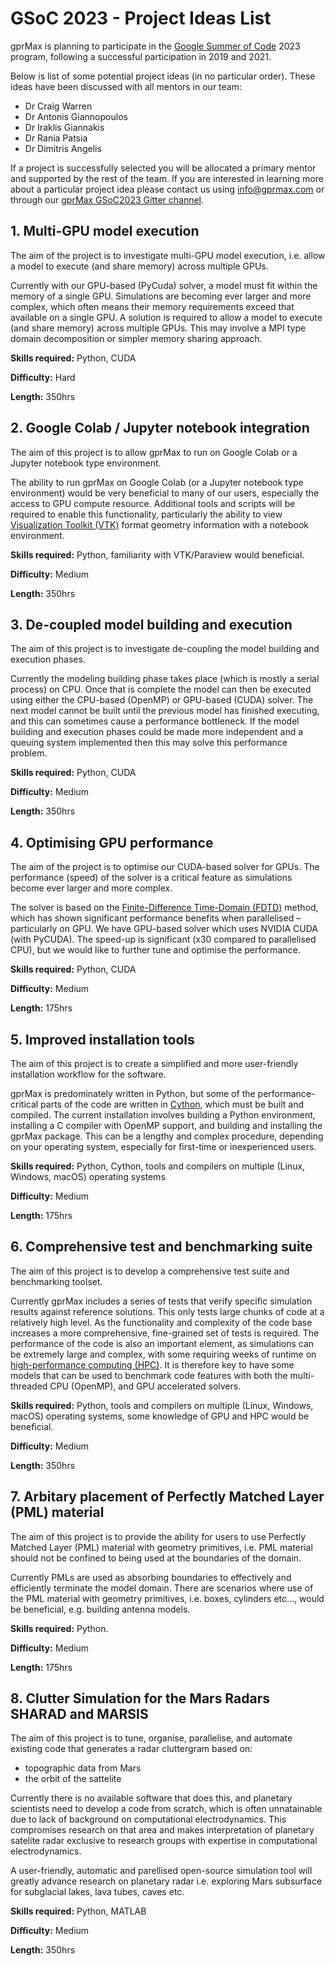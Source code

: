 # GSoC 2023 - Project Ideas List

gprMax is planning to participate in the [Google Summer of Code](https://summerofcode.withgoogle.com) 2023 program, following a successful participation in 2019 and 2021. 

Below is list of some potential project ideas (in no particular order). These ideas have been discussed with all mentors in our team: 
- Dr Craig Warren
- Dr Antonis Giannopoulos
- Dr Iraklis Giannakis
- Dr Rania Patsia
- Dr Dimitris Angelis

If a project is successfully selected you will be allocated a primary mentor and supported by the rest of the team. If you are interested in learning more about a particular project idea please contact us using [info@gprmax.com](mailto:iinfo@gprmax.com) or through our [gprMax GSoC2023 Gitter channel](https://gitter.im/gprMax/GSoC2023). 

## 1. Multi-GPU model execution

The aim of the project is to investigate multi-GPU model execution, i.e. allow a model to execute (and share memory) across multiple GPUs.

Currently with our GPU-based (PyCuda) solver, a model must fit within the memory of a single GPU. Simulations are becoming ever larger and more complex, which often means their memory requirements exceed that available on a single GPU. A solution is required to allow a model to execute (and share memory) across multiple GPUs. This may involve a MPI type domain decomposition or simpler memory sharing approach.

**Skills required:** Python, CUDA

**Difficulty:** Hard

**Length:** 350hrs


## 2. Google Colab / Jupyter notebook integration

The aim of this project is to allow gprMax to run on Google Colab or a Jupyter notebook type environment.

The ability to run gprMax on Google Colab (or a Jupyter notebook type environment) would be very beneficial to many of our users, especially the access to GPU compute resource. Additional tools and scripts will be required to enable this functionality, particularly the ability to view [Visualization Toolkit (VTK)](https://vtk.org) format geometry information with a notebook environment.

**Skills required:** Python, familiarity with VTK/Paraview would beneficial.

**Difficulty:** Medium

**Length:** 350hrs


## 3. De-coupled model building and execution

The aim of this project is to investigate de-coupling the model building and execution phases.

Currently the modeling building phase takes place (which is mostly a serial process) on CPU. Once that is complete the model can then be executed using either the CPU-based (OpenMP) or GPU-based (CUDA) solver. The next model cannot be built until the previous model has finished executing, and this can sometimes cause a performance bottleneck. If the model building and execution phases could be made more independent and a queuing system implemented then this may solve this performance problem.

**Skills required:** Python, CUDA

**Difficulty:** Medium

**Length:** 350hrs


## 4. Optimising GPU performance

The aim of the project is to optimise our CUDA-based solver for GPUs. The performance (speed) of the solver is a critical feature as simulations become ever larger and more complex.

The solver is based on the [Finite-Difference Time-Domain (FDTD)](https://en.wikipedia.org/wiki/Finite-difference_time-domain_method) method, which has shown significant performance benefits when parallelised – particularly on GPU. We have GPU-based solver which uses NVIDIA CUDA (with PyCUDA). The speed-up is significant (x30 compared to parallelised CPU), but we would like to further tune and optimise the performance. 

**Skills required:** Python, CUDA

**Difficulty:** Medium

**Length:** 175hrs


## 5. Improved installation tools

The aim of this project is to create a simplified and more user-friendly installation workflow for the software.

gprMax is predominately written in Python, but some of the performance-critical parts of the code are written in [Cython](https://cython.org), which must be built and compiled. The current installation involves building a Python environment, installing a C compiler with OpenMP support, and building and installing the gprMax package. This can be a lengthy and complex procedure, depending on your operating system, especially for first-time or inexperienced users.

**Skills required:** Python, Cython, tools and compilers on multiple (Linux, Windows, macOS) operating systems

**Difficulty:** Medium

**Length:** 175hrs


## 6. Comprehensive test and benchmarking suite

The aim of this project is to develop a comprehensive test suite and benchmarking toolset.

Currently gprMax includes a series of tests that verify specific simulation results against reference solutions. This only tests large chunks of code at a relatively high level. As the functionality and complexity of the code base increases a more comprehensive, fine-grained set of tests is required. The performance of the code is also an important element, as simulations can be extremely large and complex, with some requiring weeks of runtime on [high-performance computing (HPC)](https://en.wikipedia.org/wiki/Supercomputer). It is therefore key to have some models that can be used to benchmark code features with both the multi-threaded CPU (OpenMP), and GPU accelerated solvers.

**Skills required:** Python, tools and compilers on multiple (Linux, Windows, macOS) operating systems, some knowledge of GPU and HPC would be beneficial.

**Difficulty:** Medium

**Length:** 350hrs


## 7. Arbitary placement of Perfectly Matched Layer (PML) material

The aim of this project is to provide the ability for users to use Perfectly Matched Layer (PML) material with geometry primitives, i.e. PML material should not be confined to being used at the boundaries of the domain.

Currently PMLs are used as absorbing boundaries to effectively and efficiently terminate the model domain. There are scenarios where use of the PML material with geometry primitives, i.e. boxes, cylinders etc..., would be beneficial, e.g. building antenna models.

**Skills required:** Python.

**Difficulty:** Medium

**Length:** 175hrs


## 8. Clutter Simulation for the Mars Radars SHARAD and MARSIS 

The aim of this project is to tune, organise, parallelise, and automate existing code that generates a radar cluttergram based on:
- topographic data from Mars 
- the orbit of the sattelite

Currently there is no available software that does this, and planetary scientists need to develop a code from scratch, which is often unnatainable due to lack of background on computational electrodynamics. This compromises research on that area and makes interpretation of planetary satelite radar exclusive to research groups with expertise in computational electrodynamics.

A user-friendly, automatic and parellised open-source simulation tool will greatly advance research on planetary radar i.e. exploring Mars subsurface for subglacial lakes, lava tubes, caves etc. 

**Skills required:** Python, MATLAB

**Difficulty:** Medium

**Length:** 350hrs